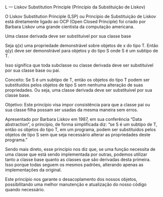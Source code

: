 L — Liskov Substitution Principle (Princípio da Substituição de Liskov)

O Liskov Substitution Principle (LSP) ou Princípio de Substituição de Liskov está diretamente ligado ao OCP (Open Closed Principle) foi criado por 
Barbara Liskov uma grande cientista da computação americana.

Uma classe derivada deve ser substituível por sua classe base

Seja q(x) uma propriedade demonstrável sobre objetos de x do tipo T. Então q(y) deve ser demonstrável para objetos y do tipo S onde S é um subtipo de T.

Isso significa que toda subclasse ou classe derivada deve ser substituível por sua classe base ou pai.

Conceito: Se S é um subtipo de T, então os objetos do tipo T podem ser substituídos pelos objetos de tipo S sem nenhuma alteração de suas propriedades. Ou seja, uma classe derivada deve ser substituível por sua classe base.

Objetivo: Este princípio visa impor consistência para que a classe pai ou sua classe filha possam ser usadas da mesma maneira sem erros.

Apresentado por Barbara Liskov em 1987, em sua conferência “Data abstraction”, o princípio, de forma simplificada diz: “se S é um subtipo de T, então os objetos do tipo T, em um programa, podem ser substituídos pelos objetos de tipo S sem que seja necessário alterar as propriedades deste programa.”

Sendo mais direto, esse princípio nos diz que, se uma função necessita de uma classe que está sendo implementada por outras, podemos utilizar tanto a classe base quanto as classes que são derivadas desta primeira. Isso porque todas seguem os mesmos padrões, alterando apenas as implementações da original.

Este princípio nos garante o desacoplamento dos nossos objetos, possibilitando uma melhor manutenção e atualização do nosso código quando necessário.

